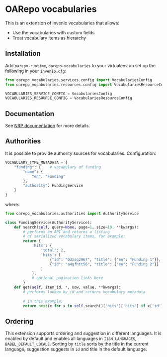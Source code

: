 # OARepo vocabularies

This is an extension of invenio vocabularies that allows:

* Use the vocabularies with custom fields
* Treat vocabulary items as hierarchy

## Installation

Add `oarepo-runtime`, `oarepo-vocabularies` to your virtualenv an set up the following in your `invenio.cfg`:

```python
from oarepo_vocabularies.services.config import VocabulariesConfig
from oarepo_vocabularies.resources.config import VocabulariesResourceConfig

VOCABULARIES_SERVICE_CONFIG = VocabulariesConfig
VOCABULARIES_RESOURCE_CONFIG = VocabulariesResourceConfig
```

## Documentation

See [NRP documentation](https://narodni-repozitar.github.io/developer-docs/docs/technology/invenio/nrp-toolchain/plugins/vocabularies) for more details.

## Authorities

It is possible to provide authority sources for vocabularies.
Configuration:

```python
VOCABULARY_TYPE_METADATA = {
    "funding": {    # vocabulary of funding
        "name": {
            "en": "Funding"
        },
        "authority": FundingService
    }
}
```

where:

```python
from oarepo_vocabularies.authorities import AuthorityService

class FundingService(AuthorityService):
    def search(self, query=None, page=1, size=10, **kwargs):
        # performs an API and returns a listing 
        # of serialized vocabulary items, for example:
        return {
            'hits': {
                'total': 2,
                'hits': [
                    {"id": "03zsq2967", "title": {"en": "Funding 1"}},
                    {"id": "a4gfhtt56", "title": {"en": "Funding 2"}}
                ]
            },
            # optional pagination links here
        }
    def get(self, item_id, *, uow, value, **kwargs):
        # performs lookup by id and returns vocabulary metadata
        
        # in this example:
        return next(x for x in self.search()['hits']['hits'] if x['id'] == item_id)
```

## Ordering

This extension supports ordering and suggestion in different languages. It is enabled by default
and enables all languages in `I18N_LANGUAGES`, `BABEL_DEFAULT_LOCALE`. Sorting by `title` sorts
by the title in the current language, suggestion suggests in `id` and title in the default language.
